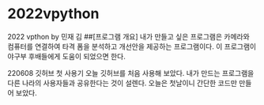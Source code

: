 # 2022vpython
2022 vpthon by 민재 김
##[프로그램 개요]
내가 만들고 싶은 프로그램은 카메라와 컴퓨터를 연결하여 타격 폼을 분석하고 개선안을 제공하는 프로그램이다. 
이 프로그램이 야구부 후배들에게 도움이 되었으면 한다.

220608 깃허브 첫 사용기
오늘 깃허브를 처음 사용해 보았다. 내가 만드는 프로그램을 다른 나라의 사용자들과 공유한다는 것이 설렌다.
오늘은 첫날이니 간단한 코드만 만들어 보았다.
